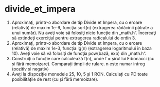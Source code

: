 # divide_et_impera
1. Aproximaţi, printr-o abordare de tip Divide et Impera, cu o eroare (relativă) de maxim 1e-6, funcţia sqrt(n) (extragerea rădăcinii pătrate a unui număr). Nu aveţi voie să folosiţi nicio funcţie din „math.h“. Încercaţi să extindeţi exerciţiul pentru extragerea radicalului de ordin 3.
2. Aproximaţi, printr-o abordare de tip Divide et Impera, cu o eroare (relativă) de maxim 1e-3, funcţia lg(n) (extragerea logaritmului în baza 10). Aveţi voie să vă folosiţi de funcţia pow(bază, exp) din „math.h“.
3. Construiți o funcție care calculează f(n), unde f = șirul lui Fibonacci (cu și fără memoizare). Comparați timpii de rulare. n este numar intreg (pozitiv si negativ)
4. Aveți la dispoziție monedele 25, 10, 5 și 1 RON. Calculați cu PD toate posibilitățile de rest (cu și fără memoizare).
